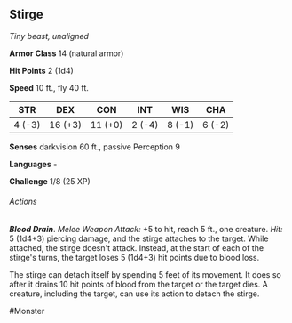 ## Stirge

*Tiny beast, unaligned*

**Armor Class** 14 (natural armor)

**Hit Points** 2 (1d4)

**Speed** 10 ft., fly 40 ft.

| STR    | DEX     | CON     | INT    | WIS    | CHA    |
|--------|---------|---------|--------|--------|--------|
| 4 (-3) | 16 (+3) | 11 (+0) | 2 (-4) | 8 (-1) | 6 (-2) |

**Senses** darkvision 60 ft., passive Perception 9

**Languages** -

**Challenge** 1/8 (25 XP)

###### Actions

***Blood Drain***. *Melee Weapon Attack:* +5 to hit, reach 5 ft., one creature. *Hit:* 5 (1d4+3) piercing damage, and the stirge attaches to the target. While attached, the stirge doesn't attack. Instead, at the start of each of the stirge's turns, the target loses 5 (1d4+3) hit points due to blood loss.

The stirge can detach itself by spending 5 feet of its movement. It does so after it drains 10 hit points of blood from the target or the target dies. A creature, including the target, can use its action to detach the stirge.

#Monster
